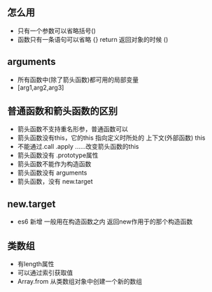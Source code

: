 ## 怎么用
- 只有一个参数可以省略括号()
- 函数只有一条语句可以省略 {} return
返回对象的时候 ()

## arguments
- 所有函数中(除了箭头函数)都可用的局部变量
- [arg1,arg2,arg3]

## 普通函数和箭头函数的区别
- 箭头函数不支持重名形参，普通函数可以
- 箭头函数没有this，它的this 指向定义时所处的 上下文(外部函数) this
- 不能通过.call .apply ......改变箭头函数的this
- 箭头函数没有 .prototype属性
- 箭头函数不能作为构造函数
- 箭头函数没有 arguments
- 箭头函数，没有 new.target

## new.target
- es6 新增  一般用在构造函数之内 返回new作用于的那个构造函数

## 类数组
- 有length属性
- 可以通过索引获取值
- Array.from 从类数组对象中创建一个新的数组